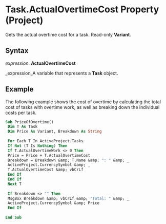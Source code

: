 
# Task.ActualOvertimeCost Property (Project)

Gets the actual overtime cost for a task. Read-only  **Variant**.


## Syntax

 _expression_. **ActualOvertimeCost**

 _expression_A variable that represents a  **Task** object.


## Example

The following example shows the cost of overtime by calculating the total cost of tasks with overtime work, as well as breaking down the individual costs per task.


```vb
Sub PriceOfOvertime() 
 Dim T As Task 
 Dim Price As Variant, Breakdown As String 
 
 For Each T In ActiveProject.Tasks 
 If Not (T Is Nothing) Then 
 If T.ActualOvertimeWork <> 0 Then 
 Price = Price + T.ActualOvertimeCost 
 Breakdown = Breakdown &amp; T.Name &amp; ": " &amp; _ 
 ActiveProject.CurrencySymbol &amp; _ 
 T.ActualOvertimeCost &amp; vbCrLf 
 End If 
 End If 
 Next T 
 
 If Breakdown <> "" Then 
 MsgBox Breakdown &amp; vbCrLf &amp; "Total: " &amp; _ 
 ActiveProject.CurrencySymbol &amp; Price 
 End If 
 
End Sub
```

